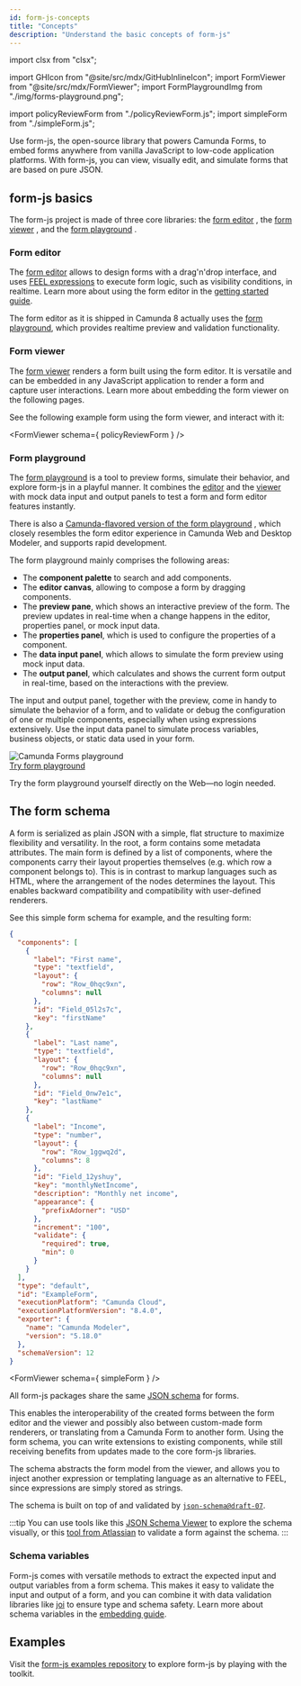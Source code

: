 ```yaml
---
id: form-js-concepts
title: "Concepts"
description: "Understand the basic concepts of form-js"
---
```


import clsx from "clsx";

import GHIcon from "@site/src/mdx/GitHubInlineIcon";
import FormViewer from "@site/src/mdx/FormViewer";
import FormPlaygroundImg from "./img/forms-playground.png";

import policyReviewForm from "./policyReviewForm.js";
import simpleForm from "./simpleForm.js";

Use form-js, the open-source library that powers Camunda Forms, to embed forms anywhere from vanilla JavaScript to low-code application platforms. With form-js, you can view, visually edit, and simulate forms that are based on pure JSON.

## form-js basics

The form-js project is made of three core libraries: the [form editor](https://github.com/bpmn-io/form-js/tree/develop/packages/form-js-editor) <GHIcon />, the [form viewer](https://github.com/bpmn-io/form-js/tree/develop/packages/form-js-viewer) <GHIcon />, and the [form playground](https://github.com/bpmn-io/form-js/tree/develop/packages/form-js-playground) <GHIcon />.

### Form editor

The [form editor](https://github.com/bpmn-io/form-js/tree/develop/packages/form-js-editor) <GHIcon /> allows to design forms with a drag'n'drop interface, and uses [FEEL expressions](/components/modeler/feel/what-is-feel.md) to execute form logic, such as visibility conditions, in realtime. Learn more about using the form editor in the [getting started guide](/guides/utilizing-forms.md).

The form editor as it is shipped in Camunda 8 actually uses the [form playground](#form-playground), which provides realtime preview and validation functionality.

### Form viewer

The [form viewer](https://github.com/bpmn-io/form-js/tree/develop/packages/form-js-viewer) <GHIcon /> renders a form built using the form editor. It is versatile and can be embedded in any JavaScript application to render a form and capture user interactions. Learn more about embedding the form viewer on the following pages.

See the following example form using the form viewer, and interact with it:

<FormViewer schema={ policyReviewForm } />

### Form playground

The [form playground](https://github.com/bpmn-io/form-js/tree/develop/packages/form-js-playground) <GHIcon /> is a tool to preview forms, simulate their behavior, and explore form-js in a playful manner. It combines the [editor](#form-editor) and the [viewer](#form-viewer) with mock data input and output panels to test a form and form editor features instantly.

There is also a [Camunda-flavored version of the form playground](https://github.com/camunda/form-playground) <GHIcon />, which closely resembles the form editor experience in Camunda Web and Desktop Modeler, and supports rapid development.

The form playground mainly comprises the following areas:

- The **component palette** to search and add components.
- The **editor canvas**, allowing to compose a form by dragging components.
- The **preview pane**, which shows an interactive preview of the form. The preview updates in real-time when a change happens in the editor, properties panel, or mock input data.
- The **properties panel**, which is used to configure the properties of a component.
- The **data input panel**, which allows to simulate the form preview using mock input data.
- The **output panel**, which calculates and shows the current form output in real-time, based on the interactions with the preview.

The input and output panel, together with the preview, come in handy to simulate the behavior of a form, and to validate or debug the configuration of one or multiple components, especially when using expressions extensively. Use the input data panel to simulate process variables, business objects, or static data used in your form.

<img src={FormPlaygroundImg} alt="Camunda Forms playground" />

<div style={{marginTop: '24px', marginBottom: '8px'}}>
   <a
      className={clsx(
         "button button--outline button--secondary button--lg"
      )}
      href="https://camunda-form-playground.netlify.app/">
      Try form playground
   </a>
</div>

Try the form playground yourself directly on the Web—no login needed.

## The form schema

A form is serialized as plain JSON with a simple, flat structure to maximize flexibility and versatility. In the root, a form contains some metadata attributes. The main form is defined by a list of components, where the components carry their layout properties themselves (e.g. which row a component belongs to). This is in contrast to markup languages such as HTML, where the arrangement of the nodes determines the layout. This enables backward compatibility and compatibility with user-defined renderers.

See this simple form schema for example, and the resulting form:

```json
{
  "components": [
    {
      "label": "First name",
      "type": "textfield",
      "layout": {
        "row": "Row_0hqc9xn",
        "columns": null
      },
      "id": "Field_05l2s7c",
      "key": "firstName"
    },
    {
      "label": "Last name",
      "type": "textfield",
      "layout": {
        "row": "Row_0hqc9xn",
        "columns": null
      },
      "id": "Field_0nw7e1c",
      "key": "lastName"
    },
    {
      "label": "Income",
      "type": "number",
      "layout": {
        "row": "Row_1ggwq2d",
        "columns": 8
      },
      "id": "Field_12yshuy",
      "key": "monthlyNetIncome",
      "description": "Monthly net income",
      "appearance": {
        "prefixAdorner": "USD"
      },
      "increment": "100",
      "validate": {
        "required": true,
        "min": 0
      }
    }
  ],
  "type": "default",
  "id": "ExampleForm",
  "executionPlatform": "Camunda Cloud",
  "executionPlatformVersion": "8.4.0",
  "exporter": {
    "name": "Camunda Modeler",
    "version": "5.18.0"
  },
  "schemaVersion": 12
}
```

<FormViewer schema={ simpleForm } />

All form-js packages share the same [JSON schema](https://github.com/bpmn-io/form-js/tree/develop/packages/form-json-schema) <GHIcon /> for forms.

This enables the interoperability of the created forms between the form editor and the viewer and possibly also between custom-made form renderers, or translating from a Camunda Form to another form. Using the form schema, you can write extensions to existing components, while still receiving benefits from updates made to the core form-js libraries.

The schema abstracts the form model from the viewer, and allows you to inject another expression or templating language as an alternative to FEEL, since expressions are simply stored as strings.

The schema is built on top of and validated by [`json-schema@draft-07`](https://json-schema.org/draft-07/json-schema-release-notes.html).

:::tip
You can use tools like this [JSON Schema Viewer](https://navneethg.github.io/jsonschemaviewer/) to explore the schema visually, or this [tool from Atlassian](https://json-schema.app/view/%23?url=https%3A%2F%2Funpkg.com%2F%40bpmn-io%2Fform-json-schema%401.6.0%2Fresources%2Fschema.json) to validate a form against the schema.
:::

### Schema variables

Form-js comes with versatile methods to extract the expected input and output variables from a form schema. This makes it easy to validate the input and output of a form, and you can combine it with data validation libraries like [joi](https://github.com/hapijs/joi) <GHIcon /> to ensure type and schema safety. Learn more about schema variables in the [embedding guide](./02-embed-in-javascript.md).

## Examples

Visit the [form-js examples repository](https://github.com/bpmn-io/form-js-examples) <GHIcon /> to explore form-js by playing with the toolkit.
